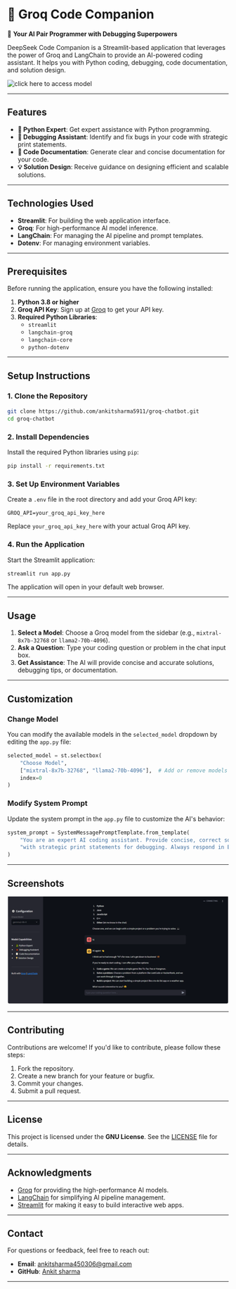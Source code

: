 # 🧠 Groq Code Companion

🚀 **Your AI Pair Programmer with Debugging Superpowers**

DeepSeek Code Companion is a Streamlit-based application that leverages the power of Groq and LangChain to provide an AI-powered coding assistant. It helps you with Python coding, debugging, code documentation, and solution design.

![click here to access model](https://groq-free-chatbot.streamlit.app/)  

---

## Features

- **🐍 Python Expert**: Get expert assistance with Python programming.
- **🐞 Debugging Assistant**: Identify and fix bugs in your code with strategic print statements.
- **📝 Code Documentation**: Generate clear and concise documentation for your code.
- **💡 Solution Design**: Receive guidance on designing efficient and scalable solutions.

---

## Technologies Used

- **Streamlit**: For building the web application interface.
- **Groq**: For high-performance AI model inference.
- **LangChain**: For managing the AI pipeline and prompt templates.
- **Dotenv**: For managing environment variables.

---

## Prerequisites

Before running the application, ensure you have the following installed:

1. **Python 3.8 or higher**
2. **Groq API Key**: Sign up at [Groq](https://console.groq.com/keys) to get your API key.
3. **Required Python Libraries**:
   - `streamlit`
   - `langchain-groq`
   - `langchain-core`
   - `python-dotenv`

---

## Setup Instructions

### 1. Clone the Repository

```bash
git clone https://github.com/ankitsharma5911/groq-chatbot.git
cd groq-chatbot
```

### 2. Install Dependencies

Install the required Python libraries using `pip`:

```bash
pip install -r requirements.txt
```

### 3. Set Up Environment Variables

Create a `.env` file in the root directory and add your Groq API key:

```plaintext
GROQ_API=your_groq_api_key_here
```

Replace `your_groq_api_key_here` with your actual Groq API key.

### 4. Run the Application

Start the Streamlit application:

```bash
streamlit run app.py
```

The application will open in your default web browser.

---

## Usage

1. **Select a Model**: Choose a Groq model from the sidebar (e.g., `mixtral-8x7b-32768` or `llama2-70b-4096`).
2. **Ask a Question**: Type your coding question or problem in the chat input box.
3. **Get Assistance**: The AI will provide concise and accurate solutions, debugging tips, or documentation.

---

## Customization

### Change Model

You can modify the available models in the `selected_model` dropdown by editing the `app.py` file:

```python
selected_model = st.selectbox(
    "Choose Model",
    ["mixtral-8x7b-32768", "llama2-70b-4096"],  # Add or remove models here
    index=0
)
```

### Modify System Prompt

Update the system prompt in the `app.py` file to customize the AI's behavior:

```python
system_prompt = SystemMessagePromptTemplate.from_template(
    "You are an expert AI coding assistant. Provide concise, correct solutions "
    "with strategic print statements for debugging. Always respond in English."
)
```

---

## Screenshots

![Groq Code Companion](screenshort/screenshort.png)  

---

## Contributing

Contributions are welcome! If you'd like to contribute, please follow these steps:

1. Fork the repository.
2. Create a new branch for your feature or bugfix.
3. Commit your changes.
4. Submit a pull request.

---

## License

This project is licensed under the **GNU License**. See the [LICENSE](LICENSE) file for details.

---

## Acknowledgments

- [Groq](https://groq.com/) for providing the high-performance AI models.
- [LangChain](https://python.langchain.com/) for simplifying AI pipeline management.
- [Streamlit](https://streamlit.io/) for making it easy to build interactive web apps.

---

## Contact

For questions or feedback, feel free to reach out:

- **Email**: ankitsharma450306@gmail.com
- **GitHub**: [Ankit sharma](https://github.com/ankitsharma5911)

---


